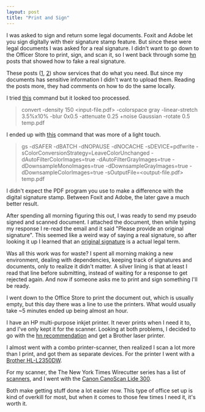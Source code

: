 ```yaml
---
layout: post
title: "Print and Sign"
---
```


I was asked to sign and return some legal documents. Foxit and Adobe let you sign digitally with their signature stamp feature. But since these were legal documents I was asked for a real signature. I didn't want to go down to the Officer Store to print, sign, and scan it, so I went back through some [hn](https://news.ycombinator.com/) posts that showed how to fake a real signature.

These posts ([1](https://news.ycombinator.com/item?id=23160387), [2](https://news.ycombinator.com/item?id=31083432)) show services that do what you need. But since my documents has sensitive information I didn't want to upload them. Reading the posts more, they had comments on how to do the same locally.

I tried [this](https://news.ycombinator.com/item?id=23161664) command but it looked too processed.

> convert -density 150 <input-file.pdf> -colorspace gray -linear-stretch 3.5%x10% -blur 0x0.5 -attenuate 0.25 +noise Gaussian -rotate 0.5 temp.pdf

I ended up with [this](https://news.ycombinator.com/item?id=23160387) command that was more of a light touch.

> gs -dSAFER -dBATCH -dNOPAUSE -dNOCACHE -sDEVICE=pdfwrite -sColorConversionStrategy=LeaveColorUnchanged -dAutoFilterColorImages=true -dAutoFilterGrayImages=true -dDownsampleMonoImages=true -dDownsampleGrayImages=true -dDownsampleColorImages=true -sOutputFile=<output-file.pdf> temp.pdf

I didn't expect the PDF program you use to make a difference with the digital signature stamp. Between Foxit and Adobe, the later gave a much better result.

After spending all morning figuring this out, I was ready to send my pseudo signed and scanned document. I attached the document, then while typing my response I re-read the email and it said "Please provide an original signature". This seemed like a weird way of saying a real signature, so after looking it up I learned that an [original signature](https://www.lawinsider.com/dictionary/original-signature) is a actual legal term. 

Was all this work was for waste? I spent all morning making a new environment, dealing with dependencies, keeping track of signatures and documents, only to realize it didn't matter. A silver lining is that at least I read that line before submitting, instead of waiting for a response to get rejected again. And now if someone asks me to print and sign something I'll be ready.

I went down to the Office Store to print the document out, which is usually empty, but this day there was a line to use the printers. What would usually take ~5 minutes ended up being almost an hour.

I have an HP multi-purpose inkjet printer. It never prints when I need it to, and I've only kept it for the scanner. Looking at both problems, I decided to go with the [hn recommendation](https://www.google.com/search?hl=en&q=hacker%20news%20printer%20recommendations) and get a Brother laser printer. 

I almost went with a combo printer-scanner, then realized I scan a lot more than I print, and got them as separate devices. For the printer I went with a [Brother HL-L2350DW](https://www.amazon.com/dp/B0763WDSYZ).

For my scanner, the The New York Times Wirecutter series has a list of [scanners](https://www.nytimes.com/wirecutter/reviews/the-best-cheap-scanner/), and I went with the [Canon CanoScan Lide 300](https://smile.amazon.com/dp/B07G5XZVLQ).

Both make getting stuff done a lot easier now. This type of office set up is kind of overkill for most, but when it comes to those few times I need it, it's worth it.